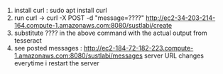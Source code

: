 1) install curl : sudo apt install curl
2) run curl -> curl -X POST -d "message=????" http://ec2-34-203-214-164.compute-1.amazonaws.com:8080/sustlabi/create
3) substitute ???? in the above command with the actual output from tesseract
4) see posted messages : http://ec2-184-72-182-223.compute-1.amazonaws.com:8080/sustlabi/messages
server URL changes everytime i restart the server
